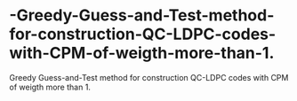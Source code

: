 # -Greedy-Guess-and-Test-method-for-construction-QC-LDPC-codes-with-CPM-of-weigth-more-than-1.
 Greedy Guess-and-Test method for construction QC-LDPC codes with CPM of weigth more than 1.
